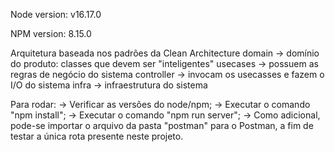 Node version:
    v16.17.0

NPM version:
    8.15.0

Arquitetura baseada nos padrões da Clean Architecture
    domain      -> domínio do produto: classes que devem ser "inteligentes"
    usecases    -> possuem as regras de negócio do sistema
    controller  -> invocam os usecasses e fazem o I/O do sistema
    infra       -> infraestrutura do sistema

Para rodar:
    -> Verificar as versões do node/npm;
    -> Executar o comando "npm install";
    -> Executar o comando "npm run server";
    -> Como adicional, pode-se importar o arquivo da pasta "postman" para o Postman, a fim de testar a única rota presente
        neste projeto.